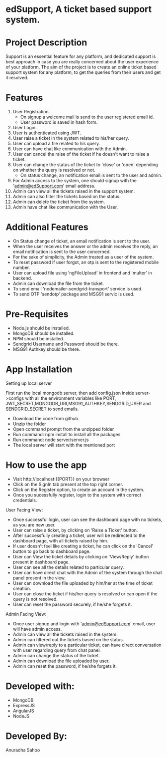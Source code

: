 # edSupport, A ticket based support system.

# Project Description

Support is an essential feature for any platform, and dedicated support is
best approach in case you are really concerned about the user experience
of your platform.
The aim of the project is to create an online ticket based support system for any platform, 
to get the queries from their users and get it resolved.

# Features

1. User Registration.
    - On signup a welcome mail is send to the user registered email id.
    - User password is saved in hash form.
2. User Login.
3. User is authenticated using JWT.
4. User raise a ticket in the system related to his/her query.
5. User can upload a file related to his query.
6. User can have chat like communication with the Admin.
7. User can cancel the raise of the ticket if he doesn't want to raise a ticket.
8. User can change the status of the ticket to 'close' or 'open' depending on whether the query is resolved or    not.
    - On status change, an notification email is sent to the user and admin.
9. For Admin access to the system, one should signup with the 'admin@edSupport.com' email address.
10. Admin can view all the tickets raised in the support system.
11. Admin can also filter the tickets based on the status.
12. Admin can delete the ticket from the system.
13. Admin have chat like communication with the User.

# Additional Features
  - On Status change of ticket, an email notification is sent to the user.
  - When the user receives the answer or the admin receives the reply, an email notification is sent to the user concerned.
  - For the sake of simplicity, the Admin treated as a user of the system.
  - To reset password if user forgot, an otp is sent to the registered mobile number.
  - User can upload file using 'ngFileUpload' in frontend and 'multer' in backend.
  - Admin can download the file from the ticket.
  - To send email 'nodemailer-sendgrid-transport' service is used.
  - To send OTP 'sendotp' package and MSG91 servic is used.
# Pre-Requisites
  - Node.js should be installed.
  - MongoDB should be installed.
  - NPM should be installed.
  - Sendgrid Username and Password should be there.
  - MSG91 Authkey should be there.
  
# App Installation

Setting up local server

First run the local mongodb server, then add config.json inside server->configs with all the environment variables like PORT, JWT_SECRET,MONGODB_URI,MSG91_AUTHKEY,SENDGRID_USER and SENDGRID_SECRET to send emails.

  - Download the code from github.
  - Unzip the folder 
  - Open command prompt from the unzipped folder
  - Run command: npm install to install all the packages
  - Run command: node server/server.js
  - The local server will start with the mentioned port

# How to use the app

  - Visit http://localhost:{{PORT}} on your browser
  - Click on the SignIn tab present at the top right corner.
  - Click on the Register option, to create an account in the system.
  - Once you sucessfully register, login to the system with correct credentials.
  
  User Facing View:

  - Once successful login, user can see the dashboard page with no tickets, as you are new user.
  - User can raise a ticket, by clicking on 'Raise a Ticket' button.
  - After successfully creating a ticket, user will be redirected to the dashboard page, with all tickets        raised by him.
  - If user doesn't feel like creating a ticket, he can click on the 'Cancel' button to go back to dashboard     page.
  - User can View the ticket details by clicking on 'View/Reply' button present in dashboard page.
  - User can see all the details related to particular query.
  - User can have direct chat with the Admin of the system through the chat panel present in the view.
  - User can download the file uploaded by him/her at the time of ticket creation.
  - User can close the ticket if his/her query is resolved or can open if the query is not resolved.
  - User can reset the password securely, if he/she forgets it.
  
  Admin Facing View:
  
  - Once user signup and login with 'admin@edSupport.com' email, user will have admin access.
  - Admin can view all the tickets raised in the system.
  - Admin can filtered out the tickets based on the status.
  - Admin can view/reply to a particular ticket, can have direct conversation with user regarding query from chat panel.
  - Admin can change the status of the ticket.
  - Admin can download the file uploaded by user.
  - Admin can reset the password, if he/she forgets it.
  
# Developed with:
  - MongoDB
  - ExpressJS
  - AngularJS
  - NodeJS
  
  
# Developed By:
  Anuradha Sahoo
  
  
  
  
  
    
